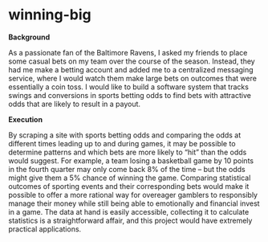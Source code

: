 # winning-big

<b> Background </b>

As a passionate fan of the Baltimore Ravens, I asked my friends to place some casual bets on my team over the course of the season. Instead, they had me make a betting account and added me to a centralized messaging service, where I would watch them make large bets on outcomes that were essentially a coin toss. I would like to build a software system that tracks swings and conversions in sports betting odds to find bets with attractive odds that are likely to result in a payout.

<b> Execution </b>

By scraping a site with sports betting odds and comparing the odds at different times leading up to and during games, it may be possible to determine patterns and which bets are more likely to “hit” than the odds would suggest. For example, a team losing a basketball game by 10 points in the fourth quarter may only come back 8% of the time – but the odds might give them a 5% chance of winning the game. Comparing statistical outcomes of sporting events and their corresponding bets would make it possible to offer a more rational way for overeager gamblers to responsibly manage their money while still being able to emotionally and financial invest in a game. The data at hand is easily accessible, collecting it to calculate statistics is a straightforward affair, and this project would have extremely practical applications.
